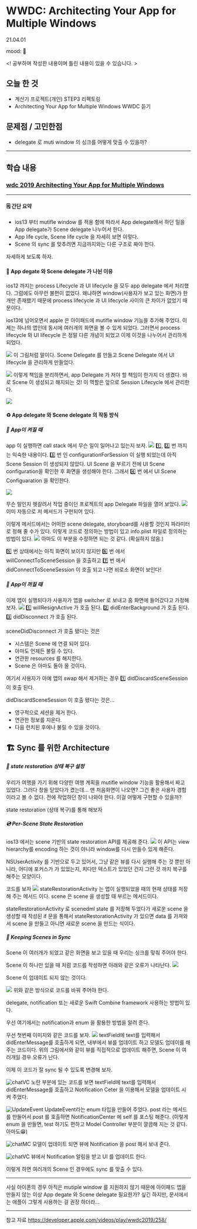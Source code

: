 # WWDC: Architecting Your App for Multiple Windows
21.04.01

mood: 🤯

<! 공부하며 작성한 내용이며 틀린 내용이 있을 수 있습니다. >

## 오늘 한 것
- 계산기 프로젝트(개인) STEP3 리펙토링
-  Architecting Your App for Multiple Windows WWDC 듣기

## 문제점 / 고민한점
- delegate 로 muti window 의 싱크를 어떻게 맞출 수 있을까? 

---

## 학습 내용
### [wdc 2019 Architecting Your App for Multiple Windows](https://developer.apple.com/videos/play/wwdc2019/258/) 
---
#### 🗒 간단 요약
* ios13 부터 mutifle window 를 적용 함에 따라서 
App delegate에서 하던 일을 App delegate가 Scene delegate 나누어서 한다. 
* App life cycle, Scene life cycle 을 자세히 보면 이렇다.
* Scene 의 sync 를 맞추려면 지금까지와는 다른 구조로 짜야 한다.

자세하게 보도록 하자. 
#### 🤔 App degate 와 Scene delegate 가 나뉜 이유
ios12 까지는 process Lifecycle 과 UI lifecycle 을 모두 app delegate 에서 처리했다. 
그럼에도 아무런 불편이 없었다. 왜냐하면 window(사용자가 보고 있는 화면)가 한개만 존재했기 때문에 process lifecycle 과 UI lifecycle 사이의 큰 차이가 없었기 때문이다. 

ios13에 넘어오면서 apple 은 아이패드에 mutifle window 기능을 추가해 주었다. 이제는 하나의 앱인데 동시에 여러개의 화면을 볼 수 있게 되었다. 그러면서 process lifecycle 와 UI lifecycle 은 정말 다른 개념이 되었고 이제 이것을 나누어서 관리하게 되었다. 

![](https://imagedelivery.net/v7-TZByhOiJbNM9RaUdzSA/b99e303f-8faf-4f1d-f348-e106f9b18400/public)
이 그림처럼 말이다. 
Scene Delegate 를 만들고 Scene Delegate 에서 UI lifecycle 을 관리하게 만들었다. 

![](https://imagedelivery.net/v7-TZByhOiJbNM9RaUdzSA/afa95a16-5c7f-4b88-2c44-7511e86c3600/public)
이렇게 책임을 분리하면서, app Delegate 가 저야 할 책임이 한가지 더 생겼다. 바로 Scene 이 생성되고 해지되는 것!
이 역할은 앞으로 Session Lifecycle 에서 관리한다.

![](https://imagedelivery.net/v7-TZByhOiJbNM9RaUdzSA/7dc9649c-2d3d-4a43-dbb7-f5594ff85300/public)

#### ♻️ App delegate 와 Scene delegate 의 작동 방식
##### 🏁 App이 켜질 때
app 이 실행하면 call stack 에서 무슨 일이 일어나고 있는지 보자. 
![](https://imagedelivery.net/v7-TZByhOiJbNM9RaUdzSA/b4effb71-1fb4-48e9-bc69-eb4820f4eb00/public)
1️⃣, 2️⃣ 번 까지는 익숙한 내용이다. 
3️⃣ 번 인 configurationForSession 이 실행 되었는데 아직 Scene Session 이 생성되지 않았다.
UI Scene 을 부르기 전에 UI Scene configuration을 확인한 후 화면을 생성해야 한다. 
그래서 4️⃣ 번 에서  UI Scene Configuaration 을 확인한다. 

![](https://imagedelivery.net/v7-TZByhOiJbNM9RaUdzSA/a49e4136-7c9f-41f7-c89b-231e404fd100/public)

무슨 말인지 헷갈려서 작업 중이던 프로젝트의 app Delegate 파일을 열어 보았다. 
![](https://imagedelivery.net/v7-TZByhOiJbNM9RaUdzSA/cbd998b0-6fdb-406a-7b33-1f597d4b9900/public)
이미 자동으로 저 메서드가 구현되어 있다. 

이렇게 메서드에서는 어떠한 scene delegate, storyboard를 사용할 것인지 파라미터로 정해 줄 수가 있다. 이렇게 코드로 정의하는 방법이 있고 info.plist 파일로 정의하는 방법이 있다. 
![](https://imagedelivery.net/v7-TZByhOiJbNM9RaUdzSA/7984308c-6420-49d6-d551-3d196bf71700/public)
아마도 이 부분을 수정하면 되는 것 같다. (확실하지 않음.)

5️⃣ 번 상태에서는 아직 화면이 보이지 않지만
6️⃣ 번 에서 willConnectToSceneSession 을 호출하고 
7️⃣ 번 에서 didConnectToSceneSession 이 호출 되고 나면 비로소 화면이 보인다!

##### 🏁 App이 꺼질 때 
이제 앱이 실행되다가 사용자가 앱을 switcher 로 보내고  홈 화면에 들어갔다고 가정해보자.
![](https://imagedelivery.net/v7-TZByhOiJbNM9RaUdzSA/eb4cd8b1-0156-43b4-33c8-41ba69545100/public)
1️⃣ willResignActive 가 호출 된다. 
2️⃣ didEnterBackground 가 호출 된다. 
3️⃣ didDisconnect 가 호출 된다.

sceneDidDisconnect 가 호출 됐다는 것은 
* 시스템은 Scene 에 연결 되어 있다.
* 아마도 언제든 불릴 수 있다. 
* 연관한 resources 를 해지한다. 
* Scene 은 아마도 돌아 올 것이다. 

여기서 사용자가 아예 앱의 swap 해서 제거하는 경우 
1️⃣ didDiscardSceneSession 이 호출 된다. 

didDiscardSceneSession 이 호출 됐다는 것은...
* 영구적으로 세션을 제거 한다. 
* 연관한 정보를 지운다. 
* 다음 런치된 후에나 불릴 수 있을 것이다.

## 🏗 Sync 를 위한 Architecture 

##### 🌱 state restoration 상태 복구 설정 
우리가 여행을 가기 위해 다양한 여행 계획을 mutifle window 기능을 활용해서 짜고 있었다. 
그러다 창을 닫았다가 켰는데... 맨 처음화면이 나오면? 그건 좋은 사용자 경험이라고 볼 수 없다. 
전에 작업하던 창이 나와야 한다. 이걸 어떻게 구현할 수 있을까? 

state restoration (상태 복구)를 통해 해보자 
##### 💿 Per-Scene State Restoration
ios13 에서는 scene 기반의 state restoration API를 제공해 준다. 
![](https://imagedelivery.net/v7-TZByhOiJbNM9RaUdzSA/ff21d73e-4731-410a-df84-e99804443200/public)
이 API는 view hierarchy를 encoding 하는 것이 아니라 
window를 다시 만들수 있게 해준다. 

NSUserActivity 를 기반으로 두고 있어서, 그냥 같은 뷰를 다시 실행해 주는 것 뿐만 아니라, 어디에 포커스가 가 있었는지, 치다만 텍스트가 있었던 건지 그런 것 까지 복구를 해주는 모양이다. 

코드를 보자 
![](https://imagedelivery.net/v7-TZByhOiJbNM9RaUdzSA/262fda61-1721-4f1e-fa28-188522df7900/public)
stateRestorationActivity 는 앱이 실행되었을 때의 현재 상태를 저장해 주는 메서드 이다. 
scene 은 scene 을 생성할 때 부르는 메서드이다. 

stateRestorationActivity 로 scenedml state 를 저장해 두었다가 새로운 scene 을 생성할 때 작성된 if 문을 통해서 stateRestorationActivity 가 있으면 data 를 가져와서 scene 을 만들고 아니면 새로운 scene 을 만드는 식이다.

##### 🎵 Keeping Scenes in Sync
Scene 이 여러개가 되었고 같은 화면을 보고 있을 때 우리는 싱크를 맞춰 주어야 한다.

Scene 이 하나만 있을 때 처럼 코드를 작성하면 아래와 같은 오류가 나타난다. 
![](https://imagedelivery.net/v7-TZByhOiJbNM9RaUdzSA/35456089-7cf4-419e-f23c-c62ce275d200/public)

Scene 이 업데이트 되지 않는 것이다. 

![](https://imagedelivery.net/v7-TZByhOiJbNM9RaUdzSA/eadf0879-72ea-44e8-d01f-717360827d00/public)
위와 같은 방식으로 코드를 바꿔 주어야 한다.

delegate, notification 또는 새로운 Swift Combine framework 사용하는 방법이 있다. 

우선 여기에서는 notification과 enum 을 활용한 방법을 알려 준다. 

우선 첫번째 이미지와 같은 코드를 보자.
![](https://imagedelivery.net/v7-TZByhOiJbNM9RaUdzSA/1efd4e14-8f43-4182-ca42-444451b0b400/public)
textField에 text를 입력해서 didEnterMessage를 호출하게 되면, 내부에서 뷰를 업데이트 하고 모델도 업데이를 해주는 코드이다. 
위의 그림에서와 같이 뷰를 직접적으로 업데이트 해주면, Scene 이 여러개일 경우 오류가 난다. 

이제 이 코드가 잘 sync 될 수 있도록 변경해 보자. 

![chatVC](https://imagedelivery.net/v7-TZByhOiJbNM9RaUdzSA/4eb6e5df-a5c5-43b7-dfe9-8a821cd8e200/public)
노란 부분에 있는 코드를 보면
textField에 text를 입력해서 didEnterMessage를 호출하고 Notification Ceter 을 이용해서 모델을 업데이트 시켜 주었다.

![UpdateEvent](https://imagedelivery.net/v7-TZByhOiJbNM9RaUdzSA/7f233560-e923-4348-25d3-40390e91b600/public)
UpdateEvent라는 enum 타입을 만들어 주었다. 
post 라는 메서드를 만들어서 post 를 호출하면 NotificationCenter 에 self 를 포스팅 해준다. 
(이렇게 enum 을 만들면, test 하기도 편하고 Model Controller 부분이 깔끔해 지는 것 같다. 아마도😁)

![chatMC](https://imagedelivery.net/v7-TZByhOiJbNM9RaUdzSA/c9cac3a8-b218-432b-5471-e314829ad300/public)
모델이 업데이트 되면 뷰에 Notification 을 post 해서 보내 준다.

![chatVC](https://imagedelivery.net/v7-TZByhOiJbNM9RaUdzSA/4eb6e5df-a5c5-43b7-dfe9-8a821cd8e200/public)
뷰에서 Notification 알림을 받고 UI 를 업데이트 한다. 

이렇게 하면 여러개의 Scene 인 경우에도 sync 를 맞출 수 있다.

---

사실 아이폰의 경우 아직은 mutiple window 를 지원하지 않기 때문에 아이패드 앱을 만들지 않는 이상 App degate 와 Scene delegate 필요한가? 싶긴 하지만, 문서에서는 애플이 그렇게 사용하는 걸 권장 하더라... 


---
참고 자료 
https://developer.apple.com/videos/play/wwdc2019/258/


